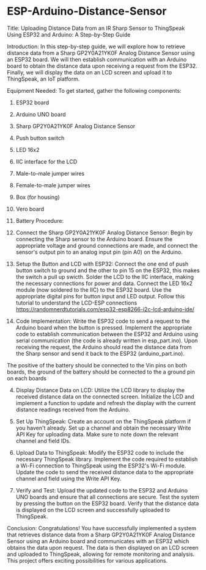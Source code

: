 # ESP-Arduino-Distance-Sensor
Title: Uploading Distance Data from an IR Sharp Sensor to ThingSpeak Using ESP32 and Arduino: A Step-by-Step Guide

Introduction:
In this step-by-step guide, we will explore how to retrieve distance data from a Sharp GP2Y0A21YK0F Analog Distance Sensor using an ESP32 board. We will then establish communication with an Arduino board to obtain the distance data upon receiving a request from the ESP32. Finally, we will display the data on an LCD screen and upload it to ThingSpeak, an IoT platform.

Equipment Needed:
To get started, gather the following components:

1. ESP32 board
2. Arduino UNO board
3. Sharp GP2Y0A21YK0F Analog Distance Sensor
4. Push button switch
5. LED 16x2
6. IIC interface for the LCD
7. Male-to-male jumper wires
8. Female-to-male jumper wires
9. Box (for housing)
10. Vero board
11. Battery
Procedure:

1. Connect the Sharp GP2Y0A21YK0F Analog Distance Sensor:
Begin by connecting the Sharp sensor to the Arduino board. Ensure the appropriate voltage and ground connections are made, and connect the sensor's output pin to an analog input pin (pin A0) on the Arduino.

2. Setup the Button and LCD with ESP32:
Connect the one end of push button switch to ground and the other to pin 15 on the ESP32, this makes the switch a pull up swicth. Solder the LCD to the IIC interface, making the necessary connections for power and data. Connect the LED 16x2 module (now soldered to the IIC) to the ESP32 board. Use the appropriate digital pins for button input and LED output.
Follow this tutorial to understand the LCD-ESP connections
https://randomnerdtutorials.com/esp32-esp8266-i2c-lcd-arduino-ide/

3. Code Implementation:
Write the ESP32 code to send a request to the Arduino board when the button is pressed. Implement the appropriate code to establish communication between the ESP32 and Arduino using serial communication (the code is already written in esp_part.ino). Upon receiving the request, the Arduino should read the distance data from the Sharp sensor and send it back to the ESP32 (arduino_part.ino).

The positive of the battery should be connected to the Vin pins on both boards, the ground of the battery should be connected to the a ground pin on each boards

4. Display Distance Data on LCD:
Utilize the LCD library to display the received distance data on the connected screen. Initialize the LCD and implement a function to update and refresh the display with the current distance readings received from the Arduino.

5. Set Up ThingSpeak:
Create an account on the ThingSpeak platform if you haven't already. Set up a channel and obtain the necessary Write API Key for uploading data. Make sure to note down the relevant channel and field IDs.

6. Upload Data to ThingSpeak:
Modify the ESP32 code to include the necessary ThingSpeak library. Implement the code required to establish a Wi-Fi connection to ThingSpeak using the ESP32's Wi-Fi module. Update the code to send the received distance data to the appropriate channel and field using the Write API Key.

7. Verify and Test:
Upload the updated code to the ESP32 and Arduino UNO boards  and ensure that all connections are secure. Test the system by pressing the button on the ESP32 board. Verify that the distance data is displayed on the LCD screen and successfully uploaded to ThingSpeak.

Conclusion:
Congratulations! You have successfully implemented a system that retrieves distance data from a Sharp GP2Y0A21YK0F Analog Distance Sensor using an Arduino board and communicates with an ESP32 which obtains the data upon request. The data is then displayed on an LCD screen and uploaded to ThingSpeak, allowing for remote monitoring and analysis. This project offers exciting possibilities for various applications.
